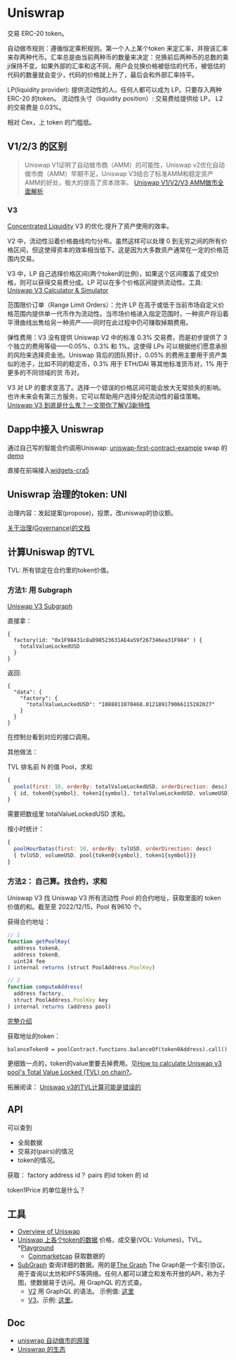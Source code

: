 # Uniswrap
交易 ERC-20 token。

自动做市规则：遵循恒定乘积规则。第一个人上某个token 来定汇率，并按该汇率来存两种代币。汇率总是由当前两种币的数量来决定：兑换前后两种币的总数的乘ji保持不变。如果外部的汇率和这不同，用户会兑换价格被低估的代币，被低估的代码的数量就会变少，代码的价格就上升了，最后会和外部汇率持平。

LP(liquidity provider): 提供流动性的人。任何人都可以成为 LP。只要存入两种 ERC-20 的token。
流动性头寸（liquidity position）:
交易费给提供给 LP， L2 的交易费是 0.03%。

相对 Cex，上 token 的门槛低。


## V1/2/3 的区别
> Uniswap V1证明了自动做市商（AMM）的可能性，Uniswap v2优化自动做市商（AMM）早期不足，Uniswap V3结合了标准AMM和稳定资产AMM的好处，极大的提高了资本效率。
> [Uniswap V1/V2/V3 AMM做市全面解析](https://zhuanlan.zhihu.com/p/398006442)

### V3
[Concentrated Liquidity](https://docs.uniswap.org/concepts/protocol/concentrated-liquidity)
V3 的优化:提升了资产使用的效率。

V2 中，流动性沿着价格曲线均匀分布。虽然这样可以处理 0 到无穷之间的所有价格区间，但这使得资本的效率相当低下。这是因为大多数资产通常在一定的价格范围内交易。

V3 中，LP 自己选择价格区间(两个token的比例)，如果这个区间覆盖了成交价格，则可以获得交易费分成。LP 可以在多个价格区间提供流动性。工具: [Uniswap V3 Calculator & Simulator](https://www.metacrypt.org/tools/uniswap-v3-calculator-simulator/?network=ethereum&token0=0xc02aaa39b223fe8d0a0e5c4f27ead9083c756cc2&token1=0xa0b86991c6218b36c1d19d4a2e9eb0ce3606eb48&feeTier=3000)

范围限价订单（Range Limit Orders）：允许 LP 在高于或低于当前市场自定义价格范围内提供单一代币作为流动性。当市场价格进入指定范围时，一种资产将沿着平滑曲线出售给另一种资产——同时在此过程中仍可赚取掉期费用。

弹性费用：V3 没有提供 Uniswap V2 中的标准 0.3% 交易费，而是初步提供了 3 个独立的费用等级——0.05%、0.3% 和 1%。这使得 LPs 可以根据他们愿意承担的风险来选择资金池。Uniswap 背后的团队预计，0.05% 的费用主要用于资产类似的池子，比如不同的稳定币，0.3% 用于 ETH/DAI 等其他标准货币对，1% 用于更多的不同领域的货 币对。

V3 对 LP 的要求变高了。选择一个错误的价格区间可能会放大无常损失的影响。也许未来会有第三方服务，它可以帮助用户选择分配流动性的最佳策略。
[Uniswap V3 到底是什么鬼？一文带你了解V3新特性](https://zhuanlan.zhihu.com/p/359732262)

## Dapp中接入 Uniswrap
通过自己写的智能合约调用Uniswap: [uniswap-first-contract-example](https://github.com/Uniswap/uniswap-first-contract-example) swap 的[demo](https://github.com/Uniswap/uniswap-first-contract-example/blob/simple-swap-complete-example/contracts/SimpleSwap.sol)


直接在前端接入[widgets-cra5](https://github.com/Uniswap/widgets-demo/tree/cra)

## Uniswrap 治理的token: UNI
治理内容：发起提案(propose)，投票，改uniswap的协议额。

[关于治理(Governance)的文档](https://docs.uniswap.org/contracts/v2/reference/Governance/governance-reference)

## 计算Uniswap 的TVL
TVL: 所有锁定在合约里的token价值。

### 方法1: 用 Subgraph
[Uniswap V3 Subgraph](https://thegraph.com/hosted-service/subgraph/uniswap/uniswap-v3)

直接拿：
```
{
  factory(id: "0x1F98431c8aD98523631AE4a59f267346ea31F984" ) {
    totalValueLockedUSD
  }
}
```

返回:
```
{
  "data": {
    "factory": {
      "totalValueLockedUSD": "1088811070468.012189179066115282027"
    }
  }
}
```


在控制台看到对应的接口调用。


其他做法：

TVL 排名前 N 的值 Pool，求和
```js
{
  pools(first: 10, orderBy: totalValueLockedUSD, orderDirection: desc) 
  { id, token0{symbol}, token1{symbol}, totalValueLockedUSD, volumeUSD}
}
```

需要把数组里 totalValueLockedUSD 求和。

按小时统计：
```js
{
  poolHourDatas(first: 10, orderBy: tvlUSD, orderDirection: desc) 
  { tvlUSD, volumeUSD, pool{token0{symbol}, token1{symbol}}}
}
```

### 方法2： 自己算。找合约，求和
Uniswap V3 
找 Uniswap V3 所有流动性 Pool 的合约地址，获取里面的 token 价值的和。截至至 2022/12/15，Pool 有9610 个。

获得合约地址：
```js
// 1
function getPoolKey(
  address tokenA,
  address tokenB,
  uint24 fee
) internal returns (struct PoolAddress.PoolKey)

// 2
function computeAddress(
  address factory,
  struct PoolAddress.PoolKey key
) internal returns (address pool)
```
[完整介绍](https://docs.uniswap.org/contracts/v3/reference/periphery/libraries/PoolAddress)

获取地址的token：
```
balanceToken0 = poolContract.functions.balanceOf(token0Address).call()
```

更细致一点的，token的value里要去掉费用。见[How to calculate Uniswap v3 pool's Total Value Locked (TVL) on chain?](https://tagmerge.com/question/how-to-calculate-uniswap-v-pool-s-total-value-locked-tvl-on-chain)。

拓展阅读： [Uniswap v3的TVL计算可能是错误的](https://chain-times.cn/news/3168)


## API
可以查到
* 全局数据
* 交易对(pairs)的情况
* token的情况。

获取：
factory address id？
pairs 的id
token 的 id

token1Price 的单位是什么？



## 工具
* [Overview of Uniswap](https://github.com/Uniswap/universe)
* [Uniswap 上各个token的数据](https://info.uniswap.org/#/) 价格，成交量(VOL: Volumes)，TVL。
  *[Playground](https://thegraph.com/explorer/subgraphs/ELUcwgpm14LKPLrBRuVvPvNKHQ9HvwmtKgKSH6123cr7?view=Playground)
  * [Coinmarketcap](https://coinmarketcap.com/api/documentation/v1/) 获取数据的
* [SubGraph](https://docs.uniswap.org/api/subgraph/overview) 查询详细的数据。用的是[The Graph](https://thegraph.com/zh/) The Graph是一个索引协议，用于查询以太坊和IPFS等网络。任何人都可以建立和发布开放的API，称为子图，使数据易于访问。用 GraphQL 的方式查。
  * [V2](https://thegraph.com/hosted-service/subgraph/uniswap/uniswap-v2) 用 GraphQL 的语法。 示例值: [这里](https://docs.uniswap.org/contracts/v2/reference/API/queries)
  * [V3](https://thegraph.com/hosted-service/subgraph/uniswap/uniswap-v3)。示例: [这里](https://docs.uniswap.org/api/subgraph/guides/examples)。

## Doc
* [uniswrap 自动做市的原理](https://docs.uniswap.org/contracts/v2/concepts/protocol-overview/how-uniswap-works)
* [Uniswrap 的生态](https://docs.uniswap.org/contracts/v2/concepts/protocol-overview/ecosystem-participants)
